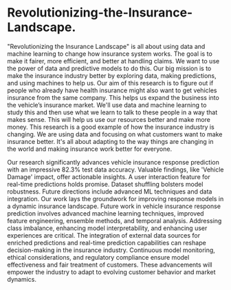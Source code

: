# Revolutionizing-the-Insurance-Landscape.

"Revolutionizing the Insurance Landscape" is all about using data and machine learning to change how insurance system works. The goal is to make it fairer, more efficient, and better at handling claims. We want to use the power of data and predictive models to do this. Our big mission is to make the insurance industry better by exploring data, making predictions, and using machines to help us. Our aim of this research is to figure out if people who already have health insurance might also want to get vehicles insurance from the same company. This helps us expand the business into the vehicle’s insurance market. We'll use data and machine learning to study this and then use what we learn to talk to these people in a way that makes sense. This will help us use our resources better and make more money. This research is a good example of how the insurance industry is changing. We are using data and focusing on what customers want to make insurance better. It's all about adapting to the way things are changing in the world and making insurance work better for everyone. 

Our research significantly advances vehicle insurance response prediction with an impressive 82.3% test data accuracy. Valuable findings, like 'Vehicle Damage' impact, offer actionable insights. A user interaction feature for real-time predictions holds promise. Dataset shuffling bolsters model robustness. Future directions include advanced ML techniques and data integration. Our work lays the groundwork for improving response models in a dynamic insurance landscape. Future work in vehicle insurance response prediction involves advanced machine learning techniques, improved feature engineering, ensemble methods, and temporal analysis. Addressing class imbalance, enhancing model interpretability, and enhancing user experiences are critical. The integration of external data sources for enriched predictions and real-time prediction capabilities can reshape decision-making in the insurance industry. Continuous model monitoring, ethical considerations, and regulatory compliance ensure model effectiveness and fair treatment of customers. These advancements will empower the industry to adapt to evolving customer behavior and market dynamics.
